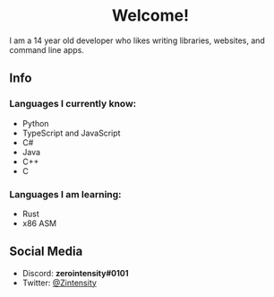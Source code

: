 <h1 align="center">Welcome!</h1>
I am a 14 year old developer who likes writing libraries, websites, and command line apps.

## Info

### Languages I currently know:

- Python
- TypeScript and JavaScript
- C#
- Java
- C++
- C

### Languages I am learning:

- Rust
- x86 ASM

## Social Media

- Discord: **zerointensity#0101**
- Twitter: [@Zintensity](https://twitter.com/ZIntensity)
